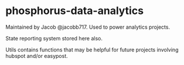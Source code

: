 # phosphorus-data-analytics

Maintained by Jacob @jacobb717. Used to power analytics projects.

State reporting system stored here also.

Utils contains functions that may be helpful for future projects involving hubspot and/or easypost.
